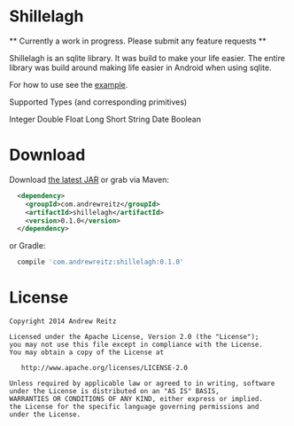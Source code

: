 # Shillelagh

** Currently a work in progress. Please submit any feature requests **

Shillelagh is an sqlite library. It was build to make your life easier. The entire library 
was build around making life easier in Android when using sqlite. 

For how to use see the [example](). 

Supported Types (and corresponding primitives)

Integer
Double
Float
Long
Short
String
Date
Boolean

# Download

Download [the latest JAR](http://repository.sonatype.org/service/local/artifact/maven/redirect?r=central-proxy&g=com.andrewreitz&a=shillelagh&v=LATEST) or grab via Maven:
```xml
  <dependency>
    <groupId>com.andrewreitz</groupId>
    <artifactId>shillelagh</artifactId>
    <version>0.1.0</version>
  </dependency>
```
or Gradle:
```groovy
  compile 'com.andrewreitz:shillelagh:0.1.0'
```

# License

    Copyright 2014 Andrew Reitz

    Licensed under the Apache License, Version 2.0 (the "License");
	you may not use this file except in compliance with the License.
	You may obtain a copy of the License at

       http://www.apache.org/licenses/LICENSE-2.0

    Unless required by applicable law or agreed to in writing, software
	under the License is distributed on an "AS IS" BASIS,
	WARRANTIES OR CONDITIONS OF ANY KIND, either express or implied.
	the License for the specific language governing permissions and
	under the License.
